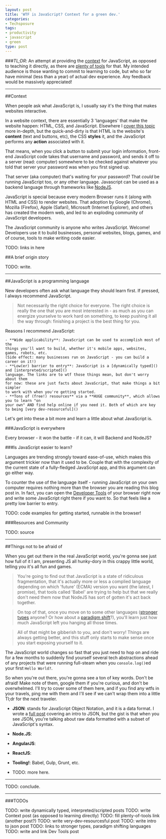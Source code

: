 ```yaml
---
layout: post
title: 'WTF is JavaScript? Context for a green dev.'
categories:
- Techsposure
tags:
- productivity
- javascript
- green
type: post
---
```


###*TL;DR*: An attempt at providing the [context]() for JavaScript,
as opposed to teaching it directly, as there are [plenty of tools]() for that.
My intended audience is those wanting to commit to learning to code,
but who so far have minimal (less than a year) of actual dev experience.
Any feedback would be massively appreciated!

---

##Context

When people ask what JavaScript is, I usually say it's the thing that makes
websites interactive.

In a website context, there are essentially 3 'languages'
that make the website happen: HTML, CSS, and JavaScript.
Elsewhere I [cover this topic]() more in-depth, but the quick-and-dirty is that
HTML is the website's **content** (text and buttons, etc), the CSS **styles** it,
and the JavaScript performs any **action** associated with it.

That means, when you click a button to submit your login information, front-end
JavaScript code takes that username and password,
and sends it off to a server (read: computer) somewhere to be checked against
whatever you told that server your password was when you first signed up.

That server (aka computer) that's waiting for your password?
That _could_ be running JavaScript too, or any other language.
Javascript can be used as a backend language through frameworks like [NodeJS]().

JavaScript is special because every modern Browser runs it (along with HTML and
CSS) to render websites. That adoption by Google (Chrome), Mozilla (Firefox), Apple (Safari), Microsoft
(Internet Explorer), and others has created the modern web,
and led to an exploding community of JavaScript developers.

The JavaScript community is anyone who writes JavaScript. Welcome!
Developers use it to build businesses, personal websites, blogs, games, and of
course, tools to make writing code easier.

TODO: links in here

##A brief origin story

TODO: write.

---

##JavaScript is a programming language

New developers often ask what language they should learn first.
If pressed, I always recommend JavaScript.

> Not necessarily the right choice for everyone.
The right choice is really the one that you are most interested in -
as much as you can energize yourselve to work hard on something,
to keep pushing it all the way through:
finishing a project is the best thing for you.

Reasons I recommend JavaScript:

	- **Wide applicability**: JavaScript can be used to accomplish most of the
	things you'll want to build, whether it's mobile apps, websites, games, robots, etc.
	(Side effect: many businesses run on JavaScript - you can build a career on it!)
	- **Low(er) barrier to entry**: JavaScript is a [dynamically typed]() and [interpreted/scripted]()
	language. The links are to wtf those things mean, but don't worry about them
	for now: these are just facts about JavaScript, that make things a bit simpler
	to work with when you're getting started.
	- **Tons of (free!) resources** via a **HUGE community**, which allows you to learn "on
	your own" AND find help online if you need it. Both of which are key to being [very dev-resourceful]()

Let's get into these a bit more and learn a little about what JavaScript is.

###JavaScript is everywhere

Every browser - it won the battle - if it can, it will
Backend and NodeJS?

###Is JavaScript easier to learn?

Languages are trending strongly toward ease-of-use, which makes this argument
trickier now than it used to be. Couple that with the complexity of the current
state of a fully-fledged JavaScript app, and this argument can go either way.

To counter the use of the language itself - running JavaScript on your own
computer requires nothing more than the browser you are reading this blog post
in. In fact, you can open the [Developer Tools]() of your browser right now and
write some JavaScript right there if you want to. So that feels like a pretty
low barrier to entry.

TODO: code examples for getting started, runnable in the browser!

###Resources and Community

TODO: source

---

##Things not to be afraid of

When you get out there in the real JavaScript world,
you're gonna see just how full of it I am,
presenting JS all hunky-dory in this crappy little world,
telling you it's all fun and games.

> You're going to find out that JavaScript is a state of ridiculous fragmentation,
that it's actually more or less a complied language depending on which 'future'
(ECMA) version you want (the latest, I promise),
that tools called 'Babel' are trying to help but that we really don't need them
now that NodeJS has sort of gotten it's act back together.

> On top of that, once you move on to some other languages ([stronger types]()
anyone? Or how about a [paradigm shift]()?),
you'll learn just how much JavaScript left you hanging all those times.

> All of that might be gibberish to you, and don't worry!
Things are always getting better,
and this stuff only starts to make sense once you start exposing yourself to it.

The JavaScript world changes so fast that you just need to hop on and ride for a
few months to suddenly find yourself several tech abstractions ahead of any projects that were running
full-steam when you `console.log()`ed your first `Hello World?`.

So when you're out there, you're gonna see a ton of key words.
Don't be afraid! Make note of them, google them if you're curious, and don't be
overwhelmed. I'll try to cover some of them here, and if you find any wtfs in
your travels, ping me with them and I'll see if we can't wrap them into a little
Tl;dr for the next traveler.

  - **JSON**: stands for JavaScript Object Notation, and it is a data format.
  I wrote a [full post]() covering an intro to JSON, but the gist is that when
  you see JSON, you're talking about raw data formatted with a subset of JavaScript's
  syntax.
  - **Node.JS**:
  - **AngularJS**:
  - **ReactJS**:
  - **Tooling!**: Babel, Gulp, Grunt, etc.

  - TODO: more here.

---

TODO: conclude.

---

###TODOs

TODO: write dynamically typed, interpreted/scripted posts
TODO: write Context post (as opposed to learning directly)
TODO: fill plenty-of-tools link (another post?)
TODO: write very-dev-resourcesful post
TODO: write intro to json post
TODO: links to stronger types, paradigm shifting languages
TODO: write and link Dev Tools post
